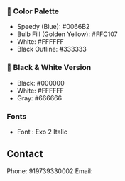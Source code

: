 ### 🎨 Color Palette

- Speedy (Blue): #0066B2
- Bulb Fill (Golden Yellow): #FFC107
- White: #FFFFFF
- Black Outline: #333333

### 🖤 Black & White Version

- Black: #000000
- White: #FFFFFF
- Gray: #666666

### Fonts

- Font : Exo 2 Italic

## Contact

Phone: 919739330002
Email:
